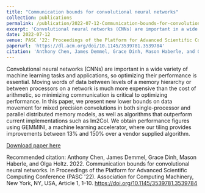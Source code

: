 ```yaml
---
title: "Communication bounds for convolutional neural networks"
collection: publications
permalink: /publication/2022-07-12-Communication-bounds-for-convolutional-neural-networks
excerpt: 'Convolutional neural networks (CNNs) are important in a wide variety of machine learning tasks and applications, so optimizing their performance is essential.'
date: 2022-07-12
venue: PASC '22: Proceedings of the Platform for Advanced Scientific Computing Conference'
paperurl: 'https://dl.acm.org/doi/10.1145/3539781.3539784'
citation: 'Anthony Chen, James Demmel, Grace Dinh, Mason Haberle, and Olga Holtz. 2022. Communication bounds for convolutional neural networks. In Proceedings of the Platform for Advanced Scientific Computing Conference (PASC '22). Association for Computing Machinery, New York, NY, USA, Article 1, 1–10. https://doi.org/10.1145/3539781.3539784'
---
```


Convolutional neural networks (CNNs) are important in a wide variety of machine learning tasks and applications, so optimizing their performance is essential. Moving words of data between levels of a memory hierarchy or between processors on a network is much more expensive than the cost of arithmetic, so minimizing communication is critical to optimizing performance. In this paper, we present new lower bounds on data movement for mixed precision convolutions in both single-processor and parallel distributed memory models, as well as algorithms that outperform current implementations such as Im2Col. We obtain performance figures using GEMMINI, a machine learning accelerator, where our tiling provides improvements between 13% and 150% over a vendor supplied algorithm.

[Download paper here](https://arxiv.org/abs/2204.08279)

Recommended citation: Anthony Chen, James Demmel, Grace Dinh, Mason Haberle, and Olga Holtz. 2022. Communication bounds for convolutional neural networks. In Proceedings of the Platform for Advanced Scientific Computing Conference (PASC '22). Association for Computing Machinery, New York, NY, USA, Article 1, 1–10. https://doi.org/10.1145/3539781.3539784